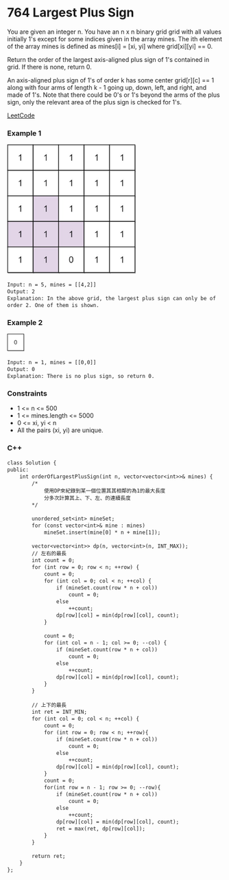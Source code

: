 # 764 Largest Plus Sign

You are given an integer n. You have an n x n binary grid grid with all values initially 1's except for some indices given in the array mines. The ith element of the array mines is defined as mines[i] = [xi, yi] where grid[xi][yi] == 0.

Return the order of the largest axis-aligned plus sign of 1's contained in grid. If there is none, return 0.

An axis-aligned plus sign of 1's of order k has some center grid[r][c] == 1 along with four arms of length k - 1 going up, down, left, and right, and made of 1's. Note that there could be 0's or 1's beyond the arms of the plus sign, only the relevant area of the plus sign is checked for 1's.

[LeetCode](https://leetcode.cn/problems/largest-plus-sign/)

### Example 1

<img src="img/764_1.jpg" width = "300"/>

```
Input: n = 5, mines = [[4,2]]
Output: 2
Explanation: In the above grid, the largest plus sign can only be of order 2. One of them is shown.
```

### Example 2

<img src="img/764_2.jpg" width = "40"/>

```
Input: n = 1, mines = [[0,0]]
Output: 0
Explanation: There is no plus sign, so return 0.
```
 

### Constraints

* 1 <= n <= 500
* 1 <= mines.length <= 5000
* 0 <= xi, yi < n
* All the pairs (xi, yi) are unique.

### C++ 

```
class Solution {
public:
    int orderOfLargestPlusSign(int n, vector<vector<int>>& mines) {
        /*
            使用DP來紀錄到某一個位置其其相鄰的為1的最大長度
            分多次計算其上、下、左、的連續長度
        */

        unordered_set<int> mineSet;
        for (const vector<int>& mine : mines)
            mineSet.insert(mine[0] * n + mine[1]);

        vector<vector<int>> dp(n, vector<int>(n, INT_MAX));
        // 左右的最長
        int count = 0;
        for (int row = 0; row < n; ++row) {
            count = 0;
            for (int col = 0; col < n; ++col) {
                if (mineSet.count(row * n + col))
                    count = 0;
                else
                    ++count;
                dp[row][col] = min(dp[row][col], count);
            }

            count = 0;
            for (int col = n - 1; col >= 0; --col) {
                if (mineSet.count(row * n + col))
                    count = 0;
                else
                    ++count;
                dp[row][col] = min(dp[row][col], count);
            }
        }

        // 上下的最長
        int ret = INT_MIN;
        for (int col = 0; col < n; ++col) {
            count = 0;
            for (int row = 0; row < n; ++row){
                if (mineSet.count(row * n + col))
                    count = 0;
                else
                    ++count;
                dp[row][col] = min(dp[row][col], count);
            }
            count = 0;
            for(int row = n - 1; row >= 0; --row){
                if (mineSet.count(row * n + col))
                    count = 0;
                else
                    ++count;
                dp[row][col] = min(dp[row][col], count);
                ret = max(ret, dp[row][col]);
            }
        }

        return ret;
    }
};
```